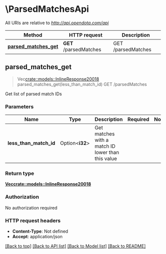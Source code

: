 # \ParsedMatchesApi

All URIs are relative to *http://api.opendota.com/api*

Method | HTTP request | Description
------------- | ------------- | -------------
[**parsed_matches_get**](ParsedMatchesApi.md#parsed_matches_get) | **GET** /parsedMatches | GET /parsedMatches



## parsed_matches_get

> Vec<crate::models::InlineResponse20018> parsed_matches_get(less_than_match_id)
GET /parsedMatches

Get list of parsed match IDs

### Parameters


Name | Type | Description  | Required | Notes
------------- | ------------- | ------------- | ------------- | -------------
**less_than_match_id** | Option<**i32**> | Get matches with a match ID lower than this value |  |

### Return type

[**Vec<crate::models::InlineResponse20018>**](inline_response_200_18.md)

### Authorization

No authorization required

### HTTP request headers

- **Content-Type**: Not defined
- **Accept**: application/json

[[Back to top]](#) [[Back to API list]](../README.md#documentation-for-api-endpoints) [[Back to Model list]](../README.md#documentation-for-models) [[Back to README]](../README.md)

